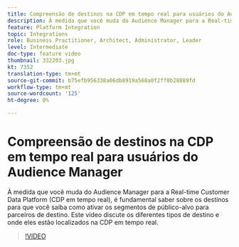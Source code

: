 ```yaml
---
title: Compreensão de destinos na CDP em tempo real para usuários do Audience Manager
description: À medida que você muda do Audience Manager para a Real-time Customer Data Platform (CDP em tempo real), é fundamental saber sobre os destinos para que você saiba como ativar os segmentos de público-alvo para parceiros de destino. Este vídeo discute os diferentes tipos de destino e onde eles estão localizados na CDP em tempo real.
feature: Platform Integration
topic: Integrations
role: Business Practitioner, Architect, Administrator, Leader
level: Intermediate
doc-type: feature video
thumbnail: 332203.jpg
kt: 7352
translation-type: tm+mt
source-git-commit: b75efb956338a06db8919a568a0f2ff0b28889fd
workflow-type: tm+mt
source-wordcount: '125'
ht-degree: 0%

---
```



# Compreensão de destinos na CDP em tempo real para usuários do Audience Manager

À medida que você muda do Audience Manager para a Real-time Customer Data Platform (CDP em tempo real), é fundamental saber sobre os destinos para que você saiba como ativar os segmentos de público-alvo para parceiros de destino. Este vídeo discute os diferentes tipos de destino e onde eles estão localizados na CDP em tempo real.

>[!VIDEO](https://video.tv.adobe.com/v/332203/?quality=12&learn=on)
